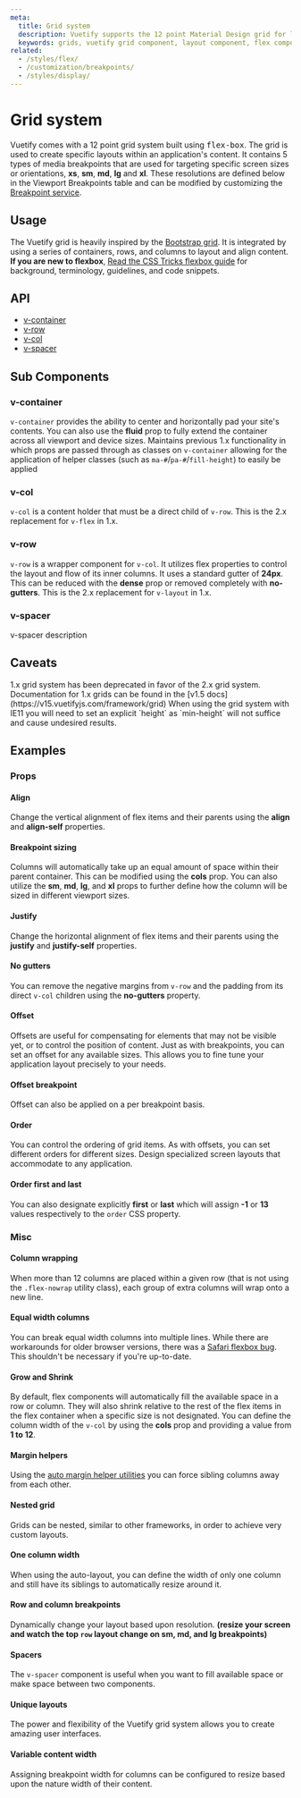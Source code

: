 ```yaml
---
meta:
  title: Grid system
  description: Vuetify supports the 12 point Material Design grid for laying out and controlling breakpoints for your application.
  keywords: grids, vuetify grid component, layout component, flex component
related:
  - /styles/flex/
  - /customization/breakpoints/
  - /styles/display/
---
```


# Grid system

Vuetify comes with a 12 point grid system built using <kbd>flex-box</kbd>. The grid is used to create specific layouts within an application's content.  It contains 5 types of media breakpoints that are used for targeting specific screen sizes or orientations, **xs**, **sm**, **md**, **lg** and **xl**. These resolutions are defined below in the Viewport Breakpoints table and can be modified by customizing the [Breakpoint service](/customization/breakpoints).

<promoted-ad slug="vuemastery-grids" />

<breakpoints-table />

## Usage

The Vuetify grid is heavily inspired by the [Bootstrap grid](https://getbootstrap.com/docs/4.0/layout/grid/). It is integrated by using a series of containers, rows, and columns to layout and align content. **If you are new to flexbox**, [Read the CSS Tricks flexbox guide](https://css-tricks.com/snippets/css/a-guide-to-flexbox/#flexbox-background) for background, terminology, guidelines, and code snippets.

<example file="grid/usage" />

## API

- [v-container](../../api/v-container)
- [v-row](../../api/v-row)
- [v-col](../../api/v-col)
- [v-spacer](../../api/v-spacer)

## Sub Components

### v-container

`v-container` provides the ability to center and horizontally pad your site's contents. You can also use the **fluid** prop to fully extend the container across all viewport and device sizes. Maintains previous 1.x functionality in which props are passed through as classes on `v-container` allowing for the application of helper classes (such as `ma-#`/`pa-#`/`fill-height`) to easily be applied

### v-col

`v-col` is a content holder that must be a direct child of `v-row`. This is the 2.x replacement for `v-flex` in 1.x.

### v-row

`v-row` is a wrapper component for `v-col`. It utilizes flex properties to control the layout and flow of its inner columns. It uses a standard gutter of **24px**. This can be reduced with the **dense** prop or removed completely with **no-gutters**. This is the 2.x replacement for `v-layout` in 1.x.

### v-spacer

v-spacer description

## Caveats

<alert type="info">
  1.x grid system has been deprecated in favor of the 2.x grid system. Documentation for 1.x grids can be found in the [v1.5 docs](https://v15.vuetifyjs.com/framework/grid)
</alert>

<alert type="info">
  When using the grid system with IE11 you will need to set an explicit `height` as `min-height` will not suffice and cause undesired results.
</alert>

## Examples

### Props

#### Align

Change the vertical alignment of flex items and their parents using the **align** and **align-self** properties.

<example file="grid/prop-align" />

#### Breakpoint sizing

Columns will automatically take up an equal amount of space within their parent container. This can be modified using the **cols** prop. You can also utilize the **sm**, **md**, **lg**, and **xl** props to further define how the column will be sized in different viewport sizes.

<example file="grid/prop-breakpoint-sizing" />

#### Justify

Change the horizontal alignment of flex items and their parents using the **justify** and **justify-self** properties.

<example file="grid/prop-justify" />

#### No gutters

You can remove the negative margins from `v-row` and the padding from its direct `v-col` children using the **no-gutters** property.

<example file="grid/prop-no-gutters" />

#### Offset

Offsets are useful for compensating for elements that may not be visible yet, or to control the position of content. Just as with breakpoints, you can set an offset for any available sizes. This allows you to fine tune your application layout precisely to your needs.

<example file="grid/prop-offset" />

#### Offset breakpoint

Offset can also be applied on a per breakpoint basis.

<example file="grid/prop-offset-breakpoint" />

#### Order

You can control the ordering of grid items. As with offsets, you can set different orders for different sizes. Design specialized screen layouts that accommodate to any application.

<example file="grid/prop-order" />

#### Order first and last

You can also designate explicitly **first** or **last** which will assign **-1** or **13** values respectively to the `order` CSS property.

<example file="grid/prop-order-first-and-last" />

### Misc

#### Column wrapping

When more than 12 columns are placed within a given row (that is not using the `.flex-nowrap` utility class), each group of extra columns will wrap onto a new line.

<example file="grid/misc-column-wrapping" />

#### Equal width columns

You can break equal width columns into multiple lines. While there are workarounds for older browser versions, there was a [Safari flexbox bug](https://github.com/philipwalton/flexbugs#11-min-and-max-size-declarations-are-ignored-when-wrapping-flex-items). This shouldn't be necessary if you're up-to-date.

<example file="grid/misc-equal-width-columns" />

#### Grow and Shrink

By default, flex components will automatically fill the available space in a row or column. They will also shrink relative to the rest of the flex items in the flex container when a specific size is not designated. You can define the column width of the `v-col` by using the **cols** prop and providing a value from **1 to 12**.

<example file="grid/misc-grow-and-shrink" />

#### Margin helpers

Using the [auto margin helper utilities](/styles/flex#auto-margins) you can force sibling columns away from each other.

<example file="grid/misc-margin-helpers" />

#### Nested grid

Grids can be nested, similar to other frameworks, in order to achieve very custom layouts.

<example file="grid/misc-nested-grid" />

#### One column width

When using the auto-layout, you can define the width of only one column and still have its siblings to automatically resize around it.

<example file="grid/misc-one-column-width" />

#### Row and column breakpoints

Dynamically change your layout based upon resolution. **(resize your screen and watch the top `row` layout change on sm, md, and lg breakpoints)**

<example file="grid/misc-row-and-column-breakpoints" />

#### Spacers

The `v-spacer` component is useful when you want to fill available space or make space between two components.

<example file="grid/misc-spacer" />

#### Unique layouts

The power and flexibility of the Vuetify grid system allows you to create amazing user interfaces.

<example file="grid/misc-unique-layouts" />

#### Variable content width

Assigning breakpoint width for columns can be configured to resize based upon the nature width of their content.

<example file="grid/misc-variable-content" />

<backmatter />

